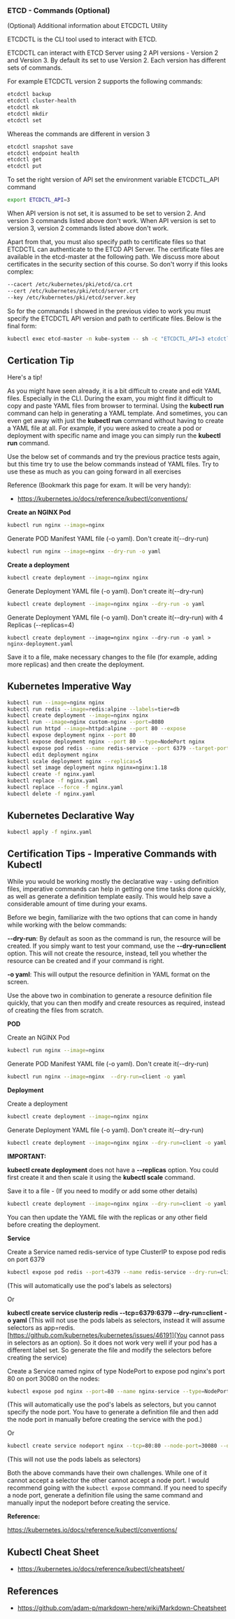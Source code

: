 ### ETCD - Commands (Optional)

(Optional) Additional information about ETCDCTL Utility

ETCDCTL is the CLI tool used to interact with ETCD.

ETCDCTL can interact with ETCD Server using 2 API versions - Version 2 and Version 3.  By default its set to use Version 2. Each version has different sets of commands.

For example ETCDCTL version 2 supports the following commands:
```bash
etcdctl backup
etcdctl cluster-health
etcdctl mk
etcdctl mkdir
etcdctl set
```

Whereas the commands are different in version 3
```bash
etcdctl snapshot save 
etcdctl endpoint health
etcdctl get
etcdctl put
```

To set the right version of API set the environment variable ETCDCTL_API command
```bash
export ETCDCTL_API=3
```

When API version is not set, it is assumed to be set to version 2. And version 3 commands listed above don't work. When API version is set to version 3, version 2 commands listed above don't work.

Apart from that, you must also specify path to certificate files so that ETCDCTL can authenticate to the ETCD API Server. The certificate files are available in the etcd-master at the following path. We discuss more about certificates in the security section of this course. So don't worry if this looks complex:

```bash
--cacert /etc/kubernetes/pki/etcd/ca.crt     
--cert /etc/kubernetes/pki/etcd/server.crt     
--key /etc/kubernetes/pki/etcd/server.key
```

So for the commands I showed in the previous video to work you must specify the ETCDCTL API version and path to certificate files. Below is the final form:
```bash
kubectl exec etcd-master -n kube-system -- sh -c "ETCDCTL_API=3 etcdctl get / --prefix --keys-only --limit=10 --cacert /etc/kubernetes/pki/etcd/ca.crt --cert /etc/kubernetes/pki/etcd/server.crt  --key /etc/kubernetes/pki/etcd/server.key" 
```

## Certication Tip

Here's a tip!

As you might have seen already, it is a bit difficult to create and edit YAML files. Especially in the CLI. During the exam, you might find it difficult to copy and paste YAML files from browser to terminal. Using the **kubectl run** command can help in generating a YAML template. And sometimes, you can even get away with just the **kubectl run** command without having to create a YAML file at all. For example, if you were asked to create a pod or deployment with specific name and image you can simply run the **kubectl run** command.

Use the below set of commands and try the previous practice tests again, but this time try to use the below commands instead of YAML files. Try to use these as much as you can going forward in all exercises

Reference (Bookmark this page for exam. It will be very handy):
- https://kubernetes.io/docs/reference/kubectl/conventions/

**Create an NGINX Pod**
```bash
kubectl run nginx --image=nginx
```

Generate POD Manifest YAML file (-o yaml). Don't create it(--dry-run)
```bash
kubectl run nginx --image=nginx --dry-run -o yaml
```

**Create a deployment**
```bash
kubectl create deployment --image=nginx nginx
```

Generate Deployment YAML file (-o yaml). Don't create it(--dry-run)
```bash
kubectl create deployment --image=nginx nginx --dry-run -o yaml
```

Generate Deployment YAML file (-o yaml). Don't create it(--dry-run) with 4 Replicas (--replicas=4)
```
kubectl create deployment --image=nginx nginx --dry-run -o yaml > nginx-deployment.yaml
```
Save it to a file, make necessary changes to the file (for example, adding more replicas) and then create the deployment.


## Kubernetes Imperative Way

```bash
kubectl run --image=nginx nginx
kubectl run redis --image=redis:alpine --labels=tier=db
kubectl create deployment --image=nginx nginx
kubectl run --image=nginx custom-nginx --port=8080
kubectl run httpd --image=httpd:alpine --port 80 --expose
kubectl expose deployment nginx --port 80
kubectl expose deployment nginx --port 80 --type=NodePort nginx
kubectl expose pod redis --name redis-service --port 6379 --target-port 6379
kubectl edit deployment nginx
kubectl scale deployment nginx --replicas=5
kubectl set image deployment nginx nginx=nginx:1.18
kubectl create -f nginx.yaml
kubectl replace -f nginx.yaml
kubectl replace --force -f nginx.yaml
kubectl delete -f nginx.yaml
```

## Kubernetes Declarative Way

```bash
kubectl apply -f nginx.yaml
```

## Certification Tips - Imperative Commands with Kubectl

While you would be working mostly the declarative way - using definition files, imperative commands can help in getting one time tasks done quickly, as well as generate a definition template easily. This would help save a considerable amount of time during your exams.

Before we begin, familiarize with the two options that can come in handy while working with the below commands:

**--dry-run**: By default as soon as the command is run, the resource will be created. If you simply want to test your command, use the **--dry-run=client** option. This will not create the resource, instead, tell you whether the resource can be created and if your command is right.

**-o yaml**: This will output the resource definition in YAML format on the screen.

Use the above two in combination to generate a resource definition file quickly, that you can then modify and create resources as required, instead of creating the files from scratch.

**POD**

Create an NGINX Pod
```bash
kubectl run nginx --image=nginx
```


Generate POD Manifest YAML file (-o yaml). Don't create it(--dry-run)
```bash
kubectl run nginx --image=nginx  --dry-run=client -o yaml
```


**Deployment**

Create a deployment
```bash
kubectl create deployment --image=nginx nginx
```


Generate Deployment YAML file (-o yaml). Don't create it(--dry-run)
```bash
kubectl create deployment --image=nginx nginx --dry-run=client -o yaml
```


**IMPORTANT:**

**kubectl create deployment** does not have a **--replicas** option. You could first create it and then scale it using the **kubectl scale** command.


Save it to a file - (If you need to modify or add some other details)
```bash
kubectl create deployment --image=nginx nginx --dry-run=client -o yaml > nginx-deployment.yaml
```

You can then update the YAML file with the replicas or any other field before creating the deployment.

**Service**

Create a Service named redis-service of type ClusterIP to expose pod redis on port 6379
```bash
kubectl expose pod redis --port=6379 --name redis-service --dry-run=client -o yaml
```

(This will automatically use the pod's labels as selectors)

Or

**kubectl create service clusterip redis --tcp=6379:6379 --dry-run=client -o yaml** (This will not use the pods labels as selectors, instead it will assume selectors as app=redis. [https://github.com/kubernetes/kubernetes/issues/46191](You cannot pass in selectors as an option). So it does not work very well if your pod has a different label set. So generate the file and modify the selectors before creating the service)



Create a Service named nginx of type NodePort to expose pod nginx's port 80 on port 30080 on the nodes:
```bash
kubectl expose pod nginx --port=80 --name nginx-service --type=NodePort --dry-run=client -o yaml
```

(This will automatically use the pod's labels as selectors, but you cannot specify the node port. You have to generate a definition file and then add the node port in manually before creating the service with the pod.)

Or
```bash
kubectl create service nodeport nginx --tcp=80:80 --node-port=30080 --dry-run=client -o yaml
```

(This will not use the pods labels as selectors)

Both the above commands have their own challenges. While one of it cannot accept a selector the other cannot accept a node port. I would recommend going with the `kubectl expose` command. If you need to specify a node port, generate a definition file using the same command and manually input the nodeport before creating the service.

**Reference:**

https://kubernetes.io/docs/reference/kubectl/conventions/


## Kubectl Cheat Sheet
- https://kubernetes.io/docs/reference/kubectl/cheatsheet/

## References
- https://github.com/adam-p/markdown-here/wiki/Markdown-Cheatsheet